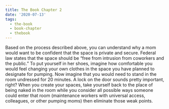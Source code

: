 ```yaml
---
title: The Book Chapter 2
date: '2020-07-13'
tags:
  - the-book
  - book-chapter
  - thebook
---
```


Based on the process described above, you can understand why a mom would want to be confident that the space is private and secure. Federal law states that the space should be “free from intrusion from coworkers and the public.” To put yourself in her shoes, imagine how comfortable you would feel changing your own clothes in the space you have planned to designate for pumping. Now imagine that you would need to stand in the room undressed for 20 minutes. A lock on the door sounds pretty important, right? When you create your spaces, take yourself back to the place of being naked in the room while you consider all possible ways someone could enter that room (maintenance workers with universal access, colleagues, or other pumping moms) then eliminate those weak points. 

